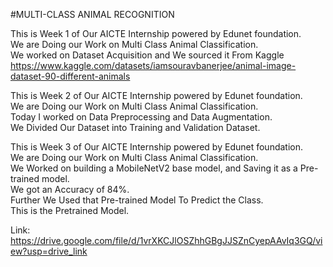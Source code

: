 #MULTI-CLASS ANIMAL RECOGNITION

This is Week 1 of Our AICTE Internship powered by Edunet foundation.\
We are Doing our Work on Multi Class Animal Classification.\
We worked on Dataset Acquisition and We sourced it From Kaggle https://www.kaggle.com/datasets/iamsouravbanerjee/animal-image-dataset-90-different-animals 



This is Week 2 of Our AICTE Internship powered by Edunet foundation.\
We are Doing our Work on Multi Class Animal Classification.\
Today I worked on Data Preprocessing and Data Augmentation.\
We Divided Our Dataset into Training and Validation Dataset.



This is Week 3 of Our AICTE Internship powered by Edunet foundation.\
We are Doing our Work on Multi Class Animal Classification.\
We Worked on building a MobileNetV2 base model, and Saving it as a Pre-trained model.\
We got an Accuracy of 84%.\
Further We Used that Pre-trained Model To Predict the Class.\
This is the Pretrained Model. 

Link: https://drive.google.com/file/d/1vrXKCJlOSZhhGBgJJSZnCyepAAvIq3GQ/view?usp=drive_link

